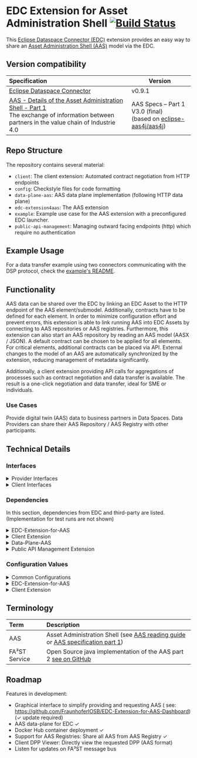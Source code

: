 # EDC Extension for Asset Administration Shell [![Build Status](https://github.com/FraunhoferIOSB/EDC-Extension-for-AAS/actions/workflows/gradle.yml/badge.svg)](https://github.com/FraunhoferIOSB/EDC-Extension-for-AAS/actions)

This [Eclipse Dataspace Connector (EDC)](https://github.com/eclipse-dataspaceconnector/DataSpaceConnector) extension
provides an easy way to share
an [Asset Administration Shell (AAS)](https://www.plattform-i40.de/SiteGlobals/IP/Forms/Listen/Downloads/EN/Downloads_Formular.html?cl2Categories_TechnologieAnwendungsbereich_name=Verwaltungsschale)
model via the EDC.

## Version compatibility

| Specification                                                                                                                                                                                                                                                                | Version                                                                                                      |
|:-----------------------------------------------------------------------------------------------------------------------------------------------------------------------------------------------------------------------------------------------------------------------------|--------------------------------------------------------------------------------------------------------------|
| [Eclipse Dataspace Connector](https://github.com/eclipse-dataspaceconnector/DataSpaceConnector)                                                                                                                                                                              | v0.9.1                                                                                                       |
| [AAS - Details of the Asset Administration Shell - Part 1](https://www.plattform-i40.de/IP/Redaktion/EN/Downloads/Publikation/Details_of_the_Asset_Administration_Shell_Part1_V3.html)<br />The exchange of information between partners in the value chain of Industrie 4.0 | AAS Specs – Part 1 V3.0 (final)<br/>(based on [eclipse-aas4j/aas4j](https://github.com/eclipse-aas4j/aas4j)) |

## Repo Structure

The repository contains several material:

- `client`: The client extension: Automated contract negotiation from HTTP endpoints
- `config`: Checkstyle files for code formatting
- `data-plane-aas`: AAS data plane implementation (following HTTP data plane)
- `edc-extension4aas`: The AAS extension
- `example`: Example use case for the AAS extension with a preconfigured EDC launcher.
- `public-api-management`: Managing outward facing endpoints (http) which require no authentication

<!-- ------------------Template Section --------------------------- -->

## Example Usage

For a data transfer example using two connectors communicating with the DSP protocol, check
the [example's README](example/README.md).

## Functionality

AAS data can be shared over the EDC by linking an EDC Asset to the HTTP endpoint of the AAS element/submodel.
Additionally,
contracts have to be defined for each element. In order to minimize configuration effort and prevent errors, this
extension is able to link running AAS into EDC Assets by connecting to AAS repositories or AAS registries. Furthermore,
this
extension can also start an AAS repository by reading an AAS
model (AASX / JSON). A default contract can be chosen to be applied for all elements. For critical elements, additional
contracts can
be placed via API. External changes to the model of an AAS are automatically synchronized by the extension, reducing
management of metadata significantly.

Additionally, a client extension providing API calls for aggregations of processes such as contract negotiation and data
transfer is available. The result is a one-click negotiation and data transfer, ideal for SME or individuals.

### Use Cases

Provide digital twin (AAS) data to business partners in Data Spaces. Data Providers can share their AAS Repository / AAS
Registry with other participants.

## Technical Details

### Interfaces

<details>

<summary>Provider Interfaces</summary>

| HTTP Method | Interface (edc:1234/api/...) ((a) = only for authenticated users) | Parameters ((r) = required)                                                                                                                                                  | Description                                                                                                                                |
|:------------|:------------------------------------------------------------------|:-----------------------------------------------------------------------------------------------------------------------------------------------------------------------------|:-------------------------------------------------------------------------------------------------------------------------------------------|
| GET         | config (a)                                                        | -                                                                                                                                                                            | Get current extension configuration values.                                                                                                |
| PATCH       | config (a)                                                        | Body: Updated config values (JSON) (r)                                                                                                                                       | Update config values.                                                                                                                      |
| POST        | service (a)                                                       | Query Parameter "url" (r)                                                                                                                                                    | Register a standalone AAS service (e.g., FA³ST) to this extension.                                                                         |
| DELETE      | service (a)                                                       | Query Parameter "url" (r)                                                                                                                                                    | Unregister an AAS service (e.g., FA³ST) from this extension, possibly shutting down the service if it has been started internally.         |
| POST        | registry (a)                                                      | Query Parameter "url" (r)                                                                                                                                                    | Register an AAS registry (e.g., FA³ST) to this extension.                                                                                  |
| DELETE      | registry (a)                                                      | Query Parameter "url" (r)                                                                                                                                                    | Unregister an AAS registry (e.g., FA³ST) from this extension.                                                                              |
| POST        | environment (a)                                                   | Query Parameters: "environment": Path to AAS environment (r), "port": HTTP communication port of service to be created , "config": Path to an AAS service configuration file | Start a new AAS service internally. If a port is provided explicitly, this port will be used for communications with the AAS service.      |
| GET         | selfDescription                                                   | Query Parameter "url" (r)                                                                                                                                                    | Return the self-description of all registered services/registries of this extension. If url is defined, return only this self-description. |

</details>

<details>
<summary>Client Interfaces</summary>

| HTTP Method | Interface (edc:1234/api/automated/...) ((a) = only for authenticated users) | Parameters ((r) = required)                                                                                                                                        | Description                                                                                                                                                                                                                                                                                                                                        |
|:------------|:----------------------------------------------------------------------------|:-------------------------------------------------------------------------------------------------------------------------------------------------------------------|:---------------------------------------------------------------------------------------------------------------------------------------------------------------------------------------------------------------------------------------------------------------------------------------------------------------------------------------------------|
| POST        | negotiate (a)                                                               | Query Parameter "providerUrl": URL (r), Query Parameter "providerId": String (r), Query Parameter "assetId": String (r), Query Parameter "dataDestinationUrl": URL | Perform an automated contract negotiation with a provider (given provider URL and ID) and get the data stored for the specified asset. Optionally, a data destination URL can be specified where the data is sent to instead of the extension's log, or a data address can be provided through the request body which defines the data destination |
| GET         | dataset (a)                                                                 | Query Parameter "providerUrl": URL (r), Query Parameter "assetId": String (r), Query Parameter "providerId": String (r)                                            | Get dataset from the specified provider's catalog that contains the specified asset's policies.                                                                                                                                                                                                                                                    |
| POST        | negotiateContract (a)                                                       | request body: org.eclipse.edc.connector.contract.spi.types.negotiation.ContractRequest (r)                                                                         | Using a contractRequest (JSON in http request body), negotiate a contract. Returns the corresponding agreementId on success.                                                                                                                                                                                                                       |
| GET         | transfer (a)                                                                | Query Parameter "providerUrl": URL (r), Query Parameter "agreementId": String (r), Query Parameter "assetId": String (r), Query Parameter "dataDestinationUrl"     | Submits a data transfer request to the providerUrl. On success, returns the data behind the specified asset. Optionally, a data destination URL can be specified where the data is sent to instead of the extension's log.                                                                                                                         |
| POST        | acceptedPolicies (a)                                                        | request body: List of PolicyDefinitions (JSON) (r)                                                                                                                 | Adds the given PolicyDefinitions to the accepted PolicyDefinitions list (Explanation: On fully automated negotiation, the provider's PolicyDefinition is matched against the consumer's accepted PolicyDefinitions list. If any PolicyDefinition fits the provider's, the negotiation continues.) Returns "OK"-Response if requestBody is valid.   |
| GET         | acceptedPolicies (a)                                                        | -                                                                                                                                                                  | Returns the client extension's accepted policy definitions for fully automated negotiation.                                                                                                                                                                                                                                                        |
| DELETE      | acceptedPolicies (a)                                                        | request body: PolicyDefinition: PolicyDefinition (JSON) (r)                                                                                                        | Updates the client extension's accepted policy definition with the same policyDefinitionId as the request.                                                                                                                                                                                                                                         |
| PUT         | acceptedPolicies (a)                                                        | request body: PolicyDefinitionId: String (JSON) (r)                                                                                                                | Deletes a client extension's accepted policy definition with the same policyDefinitionId as the request.                                                                                                                                                                                                                                           |

</details>

### Dependencies

In this section, dependencies from EDC and third-party are listed. (Implementation for test runs are not shown)
<details>
<summary>EDC-Extension-for-AAS</summary>

| Name                                          | Description                                                                                         |
|:----------------------------------------------|:----------------------------------------------------------------------------------------------------|
| public-api-management (local)                 | Centralized http authentication request filter                                                      |
| data-plane-aas (local)                        | Allowing easy communication with AAS services through AAS data addresses                            |
| de.fraunhofer.iosb.ilt.faaast.service:starter | [FA³ST Service](https://github.com/FraunhoferIOSB/FAAAST-Service) to start AAS services internally. |
| org.eclipse.edc:http-spi                      | OkHttp3 Fields                                                                                      |
| org.eclipse.edc:management-api                | EDC Asset/Contract Management                                                                       |

</details>
<details>
<summary>Client Extension</summary>  

| Name                                        | Description                                                              |
|:--------------------------------------------|:-------------------------------------------------------------------------|
| public-api-management (local)               | Centralized http authentication request filter                           |
| data-plane-aas (local)                      | Allowing easy communication with AAS services through AAS data addresses |
| org.eclipse.edc:connector-core              | PolicyService                                                            |
| org.eclipse.edc:control-plane-contract      | Observe contract negotiations                                            |
| org.eclipse.edc:control-plane-transform     | Type transformers                                                        |
| org.eclipse.edc:data-plane-http-spi         | HttpDataAddress                                                          |
| org.eclipse.edc:dsp-catalog-http-dispatcher | EDC constants                                                            |
| org.eclipse.edc:json-ld-lib                 | JsonLD expansion                                                         |
| org.eclipse.edc:management-api              | EDC WebService for registering endpoints                                 |

</details>
<details>
<summary>Data-Plane-AAS</summary>

| Name                                      | Description                                                                        |
|:------------------------------------------|:-----------------------------------------------------------------------------------|
| org.eclipse.edc:data-plane-spi            | Data-plane functionality                                                           |
| org.eclipse.edc:lib                       | OkHttp3 Fields + EdcHttpClient implementation                                      |
| org.eclipse.digitaltwin.aas4j:aas4j-model | [Eclipse AAS4J java model](https://github.com/eclipse-aas4j/aas4j/tree/main/model) |

</details>
<details>
<summary>Public API Management Extension</summary>  

| Name                     | Description            |
|:-------------------------|:-----------------------|
| org.eclipse.edc:auth-spi | EDC Authentication SPI |

</details>

### Configuration Values

<details>
<summary>Common Configurations</summary>

| Key                                               | Values            | Description                                                                                                                                                                            |
|:--------------------------------------------------|:------------------|:---------------------------------------------------------------------------------------------------------------------------------------------------------------------------------------|
| edc.dataplane.aas.acceptAllSelfSignedCertificates | True/<u>False</u> | Accept self-signed certificates from ALL AAS services (internal+external, provider+consumer)                                                                                           |
| edc.dataplane.aas.acceptOwnSelfSignedCertificates | True/<u>False</u> | Accept self-signed certificates from registered services (example: Creating AAS service in extension -> extension registers service at dataplane to allow its self-signed certificate) |

</details>
<details>
<summary>EDC-Extension-for-AAS</summary>

| Key                               | Value Type        | Description                                                                                                                                                                      |
|:----------------------------------|:------------------|:---------------------------------------------------------------------------------------------------------------------------------------------------------------------------------|
| edc.aas.defaultAccessPolicyPath   | path              | Path to an access policy file (JSON). This policy will be used as the default access policy for all assets created after the configuration value has been set.                   |
| edc.aas.defaultContractPolicyPath | path              | Path to a contract policy file (JSON). This policy will be used as the default contract policy for all assets created after the configuration value has been set.                |
| edc.aas.exposeSelfDescription     | boolean           | Whether the Self Description should be exposed on {edc}/api/selfDescription. When set to False, the selfDescription is still available for authenticated requests. Default: True |
| edc.aas.localAASModelPath         | path              | A path to a serialized AAS environment compatible to specification version 3.0RC01 (see: https://github.com/FraunhoferIOSB/FAAAST-Service/blob/main/README.md)                   |
| edc.aas.localAASServiceConfigPath | path              | Path to AAS config for locally started AAS service. Required, if localAASServicePort is not defined, but localAASModelPath is defined.                                           |
| edc.aas.localAASServicePort       | Open network port | Port to locally created AAS service. Required, if localAASModelPath is defined and localAASServiceConfigPath is not defined.                                                     |
| edc.aas.onlySubmodels             | boolean           | (Provider) Only register submodels of AAS services. Default: False                                                                                                               |
| edc.aas.remoteAasLocation         | URL               | Register a URL of an AAS service (such as FA³ST) that is already running and is conformant with official AAS API specification                                                   |
| edc.aas.syncPeriod                | number in seconds | Time period in which AAS services should be polled for structural changes (added/deleted elements etc.). Default: 5 (seconds).                                                   |

</details>
<details>
<summary>Client Extension</summary>  

| Key                                      | Value Type              | Description                                                                                                                                                                   |
|:-----------------------------------------|:------------------------|:------------------------------------------------------------------------------------------------------------------------------------------------------------------------------|
| edc.client.acceptAllProviderOffers       | True/<u>False</u>       | Accept any contractOffer offered by all provider connectors on automated contract negotiation (e.g., trusted provider)                                                        |
| edc.client.acceptedPolicyDefinitionsPath | path                    | Path pointing to a JSON-file containing acceptable PolicyDefinitions for automated contract negotiation in a list (only policies must match in a provider's PolicyDefinition) |
| edc.client.waitForAgreementTimeout       | whole number in seconds | How long should the extension wait for an agreement when automatically negotiating a contract? Default value is 10(s).                                                        |
| edc.client.waitForTransferTimeout        | whole number in seconds | How long should the extension wait for a data transfer when automatically negotiating a contract? Default value is 10(s).                                                     |

</details>

## Terminology

| Term          | Description                                                                                                                                                                                                                                                                                                        |
|:--------------|:-------------------------------------------------------------------------------------------------------------------------------------------------------------------------------------------------------------------------------------------------------------------------------------------------------------------|
| AAS           | Asset Administration Shell (see [AAS reading guide](https://industrialdigitaltwin.org/wp-content/uploads/2022/11/2022-11-03_IDTA_AAS-Reading-Guide.pdf) or [AAS specification part 1](https://www.plattform-i40.de/IP/Redaktion/DE/Downloads/Publikation/Details_of_the_Asset_Administration_Shell_Part1_V3.html)) |
| FA³ST Service | Open Source java implementation of the AAS part 2 [see on GitHub](https://github.com/FraunhoferIOSB/FAAAST-Service)                                                                                                                                                                                                |

## Roadmap

Features in development:

- Graphical interface to simplify providing and requesting AAS (
  see: https://github.com/FraunhoferIOSB/EDC-Extension-for-AAS-Dashboard) (&#x2713; update required)
- AAS data-plane for EDC &#x2713;
- Docker Hub container deployment &#x2713;
- Support for AAS Registries: Share all AAS from AAS Registry &#x2713;
- Client DPP Viewer: Directly view the requested DPP (AAS format)
- Listen for updates on FA³ST message bus
